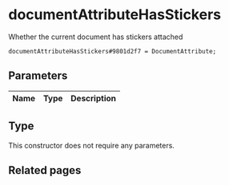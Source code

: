 # documentAttributeHasStickers
Whether the current document has stickers attached

```
documentAttributeHasStickers#9801d2f7 = DocumentAttribute;
```

## Parameters
| Name | Type | Description |
| ---- | :----: | ----------- |


## Type
This constructor does not require any parameters.

## Related pages
